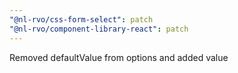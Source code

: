 ```yaml
---
"@nl-rvo/css-form-select": patch
"@nl-rvo/component-library-react": patch
---
```


Removed defaultValue from options and added value
